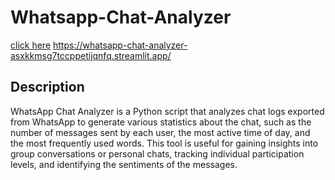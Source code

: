 # Whatsapp-Chat-Analyzer
[click here](https://whatsapp-chat-analyzer-asxkkmsg7tccppetijqnfq.streamlit.app/)
https://whatsapp-chat-analyzer-asxkkmsg7tccppetijqnfq.streamlit.app/
## Description
WhatsApp Chat Analyzer is a Python script that analyzes chat logs exported from WhatsApp to generate various statistics about the chat, such as the number of messages sent by each user, the most active time of day, and the most frequently used words. This tool is useful for gaining insights into group conversations or personal chats, tracking individual participation levels, and identifying the sentiments of the messages.
